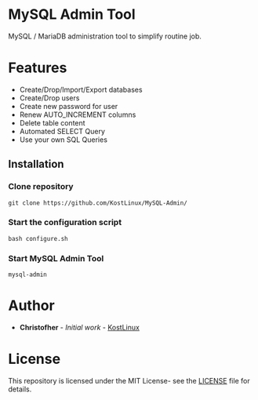 # MySQL Admin Tool

MySQL / MariaDB administration tool to simplify routine job.
# Features
- Create/Drop/Import/Export databases 
- Create/Drop users 
- Create new password for user
- Renew AUTO_INCREMENT columns 
- Delete table content
- Automated SELECT Query
- Use your own SQL Queries

## Installation

### Clone repository
```
git clone https://github.com/KostLinux/MySQL-Admin/
```
### Start the configuration script
```
bash configure.sh
```
### Start MySQL Admin Tool
```
mysql-admin
```

# Author
* **Christofher** - *Initial work* - [KostLinux](https://github.com/KostLinux)

# License
This repository is licensed under the MIT License- see the [LICENSE](LICENSE.md) file for details.
